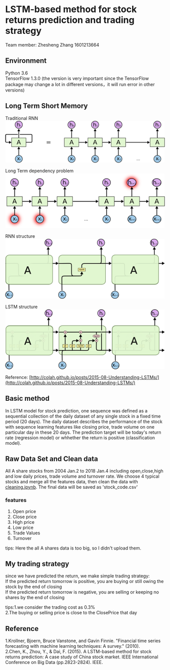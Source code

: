# LSTM-based method for stock returns prediction and trading strategy

Team member:  Zhesheng Zhang  1601213664

## Environment
Python 3.6  
TensorFlow 1.3.0 (the version is very important since the TensorFlow package may change a lot in different versions，it will run error in other versions)

## Long Term Short Memory  
Traditional RNN 
![RNN_unrolled](https://github.com/ZheshengZhang/ZheshengZhang-PHBS_TQFML-Project/raw/master/images/RNN-unrolled.png) 

Long Term dependency problem  
![RNN_unrolled](https://github.com/ZheshengZhang/ZheshengZhang-PHBS_TQFML-Project/raw/master/images/RNN-longtermdependencies.png) 

RNN structure  
![RNN_unrolled](https://github.com/ZheshengZhang/ZheshengZhang-PHBS_TQFML-Project/raw/master/images/LSTM3-SimpleRNN.png) 

LSTM structure
![RNN_unrolled](https://github.com/ZheshengZhang/ZheshengZhang-PHBS_TQFML-Project/raw/master/images/LSTM3-chain.png) 
  
Reference:    [http://colah.github.io/posts/2015-08-Understanding-LSTMs/](http://colah.github.io/posts/2015-08-Understanding-LSTMs/)


## Basic method
In LSTM model for stock prediction, one sequence was defined as a sequential collection of the daily dataset of any single stock in a fixed time period (20 days). The daily dataset describes the performance of the stock with sequence learning features like closing price, trade volume on one particular day in these 20 days. The prediction target will be today's return rate (regression model) or whhether the return is positive (classification model).

## Raw Data Set and Clean data
All A share stocks from 2004 Jan.2 to 2018 Jan.4 including open,close,high and low daily prices, trade volume and turnover rate. We choose 4 typical stocks and merge all the features data, then clean the data with [cleaning.ipynb](https://github.com/ZheshengZhang/ZheshengZhang-PHBS_TQFML-Project/blob/master/cleaning.ipynb). The final data will be saved as 'stock_code.csv'  

### features  
1.  Open price  
2.  Close price  
3.  High price  
4.  Low price  
5.  Trade Values  
6.  Turnover

tips:    Here the all A shares data is too big, so I didn't upload them.

## My trading strategy
since we have predicted the return, we make simple trading strategy:  
If the predicted return tomorrow is positive, you are buying or still owing the stock by the end of closing  
If the predicted return tomorrow is negative, you are selling or keeping no shares by the end of closing  

tips:1.we consider the trading cost as 0.3%  
     2.The buying or selling price is close to the ClosePrice that day  

## Reference
1.Krollner, Bjoern, Bruce Vanstone, and Gavin Finnie. "Financial time series forecasting with machine learning techniques: A survey." (2010).    
2.Chen, K., Zhou, Y., & Dai, F. (2015). A LSTM-based method for stock returns prediction: A case study of China stock market. IEEE International Conference on Big Data (pp.2823-2824). IEEE.
